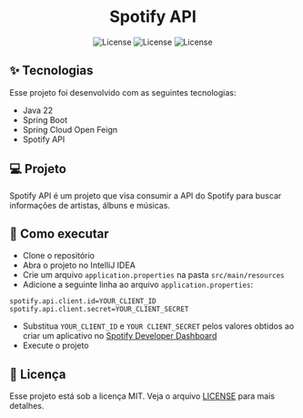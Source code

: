 <h1 align="center">Spotify API</h1>

<p align="center">
  <img alt="License" src="https://img.shields.io/static/v1?label=License&message=MIT&color=8257E5&labelColor=000000">
  <img alt="License" src="https://img.shields.io/static/v1?label=Language&message=Java&color=8257E5&labelColor=000000">
  <img alt="License" src="https://img.shields.io/static/v1?label=Version&message=1.0&color=8257E5&labelColor=000000">
</p>

## ✨ Tecnologias

Esse projeto foi desenvolvido com as seguintes tecnologias:

* Java 22
* Spring Boot
* Spring Cloud Open Feign
* Spotify API

## 💻 Projeto

Spotify API é um projeto que visa consumir a API do Spotify para buscar informações de artistas, álbuns e músicas.

## 🚀 Como executar

- Clone o repositório
- Abra o projeto no IntelliJ IDEA
- Crie um arquivo `application.properties` na pasta `src/main/resources`
- Adicione a seguinte linha ao arquivo `application.properties`:
```properties
spotify.api.client.id=YOUR_CLIENT_ID
spotify.api.client.secret=YOUR_CLIENT_SECRET
```
- Substitua `YOUR_CLIENT_ID` e `YOUR CLIENT_SECRET` pelos valores obtidos ao criar um aplicativo no [Spotify Developer Dashboard](https://developer.spotify.com/dashboard/applications)
- Execute o projeto

## 📄 Licença

Esse projeto está sob a licença MIT. Veja o arquivo [LICENSE](LICENSE.md) para mais detalhes.